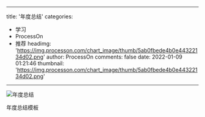 
---
title: '年度总结'
categories: 
 - 学习
 - ProcessOn
 - 推荐
headimg: 'https://img.processon.com/chart_image/thumb/5ab0fbede4b0e44322134d02.png'
author: ProcessOn
comments: false
date: 2022-01-09 01:21:46
thumbnail: 'https://img.processon.com/chart_image/thumb/5ab0fbede4b0e44322134d02.png'
---

<div>   
<img class="thumb" alt="年度总结" src="https://img.processon.com/chart_image/thumb/5ab0fbede4b0e44322134d02.png" referrerpolicy="no-referrer">
<p>年度总结模板</p>  
</div>
            